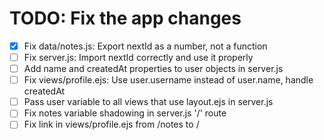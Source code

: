 # TODO: Fix the app changes

- [x] Fix data/notes.js: Export nextId as a number, not a function
- [ ] Fix server.js: Import nextId correctly and use it properly
- [ ] Add name and createdAt properties to user objects in server.js
- [ ] Fix views/profile.ejs: Use user.username instead of user.name, handle createdAt
- [ ] Pass user variable to all views that use layout.ejs in server.js
- [ ] Fix notes variable shadowing in server.js '/' route
- [ ] Fix link in views/profile.ejs from /notes to /
